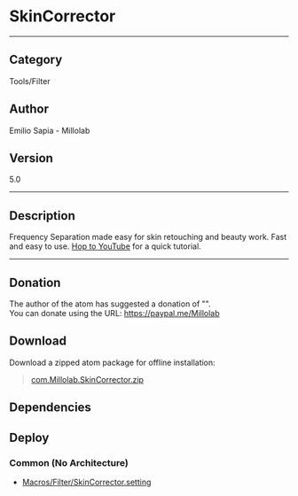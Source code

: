# SkinCorrector
___

## Category
Tools/Filter

## Author
Emilio Sapia - Millolab

## Version
5.0

___

## Description
<p>Frequency Separation made easy for skin retouching and beauty work. Fast and easy to use. <a href="https://youtu.be/y4lesRojEeA">Hop to YouTube</a> for a quick tutorial.</p>

___

## Donation
The author of the atom has suggested a donation of "".  
You can donate using the URL: <a href="https://paypal.me/Millolab">https://paypal.me/Millolab</a>

## Download

Download a zipped atom package for offline installation:
> [com.Millolab.SkinCorrector.zip](https://gitlab.com/WeSuckLess/Reactor/-/archive/master/Reactor-master.zip?path=Atoms/com.Millolab.SkinCorrector)  

## Dependencies

## Deploy

### Common (No Architecture)

<ul>
<li><a href="https://gitlab.com/WeSuckLess/Reactor/-/blob/master/Atoms/com.Millolab.SkinCorrector/Macros/Filter/SkinCorrector.setting?ref_type=heads">Macros/Filter/SkinCorrector.setting</a></li>
</ul>
